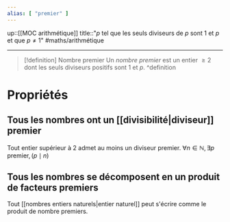 ```yaml
---
alias: [ "premier" ]
---
```

up::[[MOC arithmétique]]
title::"$p$ tel que les seuls diviseurs de $p$ sont $1$ et $p$ et que $p \neq 1$"
#maths/arithmétique

----

> [!definition] Nombre premier
> Un *nombre premier* est un entier $\geq 2$ dont les seuls diviseurs positifs sont $1$ et $p$.
^definition

# Propriétés 

## Tous les nombres ont un [[divisibilité|diviseur]] premier
Tout entier supérieur à $2$ admet au moins un diviseur premier.
$\forall n\in\mathbb{N}, \exists p \text{ premier}, (p\mid n)$

## Tous les nombres se décomposent en un produit de facteurs premiers
Tout [[nombres entiers naturels|entier naturel]] peut s'écrire comme le produit de nombre premiers.
